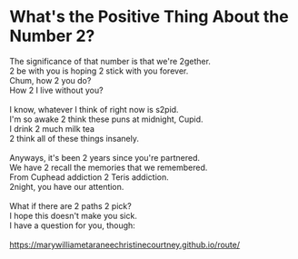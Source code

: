 # What's the Positive Thing About the Number 2?

The significance of that number is that we're 2gether. <br />
2 be with you is hoping 2 stick with you forever. <br />
Chum, how 2 you do? <br />
How 2 I live without you? <br /> <br />
I know, whatever I think of right now is s2pid. <br />
I'm so awake 2 think these puns at midnight, Cupid. <br />
I drink 2 much milk tea <br />
2 think all of these things insanely. <br /> <br />
Anyways, it's been 2 years since you're partnered. <br />
We have 2 recall the memories that we remembered. <br />
From Cuphead addiction 2 Teris addiction. <br />
2night, you have our attention. <br /> <br />
What if there are 2 paths 2 pick? <br />
I hope this doesn't make you sick. <br />
I have a question for you, though: <br /> <br />
https://marywilliametaraneechristinecourtney.github.io/route/
